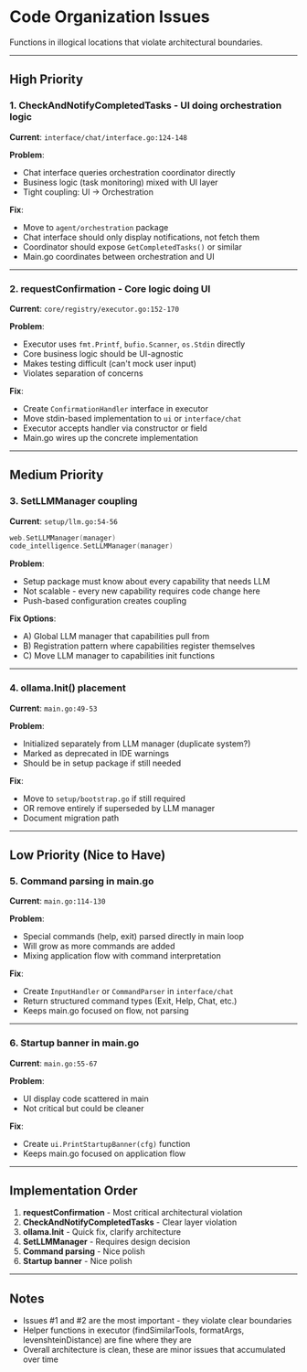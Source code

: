 # Code Organization Issues

Functions in illogical locations that violate architectural boundaries.

---

## High Priority

### 1. CheckAndNotifyCompletedTasks - UI doing orchestration logic

**Current**: `interface/chat/interface.go:124-148`

**Problem**:
- Chat interface queries orchestration coordinator directly
- Business logic (task monitoring) mixed with UI layer
- Tight coupling: UI → Orchestration

**Fix**:
- Move to `agent/orchestration` package
- Chat interface should only display notifications, not fetch them
- Coordinator should expose `GetCompletedTasks()` or similar
- Main.go coordinates between orchestration and UI

---

### 2. requestConfirmation - Core logic doing UI

**Current**: `core/registry/executor.go:152-170`

**Problem**:
- Executor uses `fmt.Printf`, `bufio.Scanner`, `os.Stdin` directly
- Core business logic should be UI-agnostic
- Makes testing difficult (can't mock user input)
- Violates separation of concerns

**Fix**:
- Create `ConfirmationHandler` interface in executor
- Move stdin-based implementation to `ui` or `interface/chat`
- Executor accepts handler via constructor or field
- Main.go wires up the concrete implementation

---

## Medium Priority

### 3. SetLLMManager coupling

**Current**: `setup/llm.go:54-56`

```go
web.SetLLMManager(manager)
code_intelligence.SetLLMManager(manager)
```

**Problem**:
- Setup package must know about every capability that needs LLM
- Not scalable - every new capability requires code change here
- Push-based configuration creates coupling

**Fix Options**:
- A) Global LLM manager that capabilities pull from
- B) Registration pattern where capabilities register themselves
- C) Move LLM manager to capabilities init functions

---

### 4. ollama.Init() placement

**Current**: `main.go:49-53`

**Problem**:
- Initialized separately from LLM manager (duplicate system?)
- Marked as deprecated in IDE warnings
- Should be in setup package if still needed

**Fix**:
- Move to `setup/bootstrap.go` if still required
- OR remove entirely if superseded by LLM manager
- Document migration path

---

## Low Priority (Nice to Have)

### 5. Command parsing in main.go

**Current**: `main.go:114-130`

**Problem**:
- Special commands (help, exit) parsed directly in main loop
- Will grow as more commands are added
- Mixing application flow with command interpretation

**Fix**:
- Create `InputHandler` or `CommandParser` in `interface/chat`
- Return structured command types (Exit, Help, Chat, etc.)
- Keeps main.go focused on flow, not parsing

---

### 6. Startup banner in main.go

**Current**: `main.go:55-67`

**Problem**:
- UI display code scattered in main
- Not critical but could be cleaner

**Fix**:
- Create `ui.PrintStartupBanner(cfg)` function
- Keeps main.go focused on application flow

---

## Implementation Order

1. **requestConfirmation** - Most critical architectural violation
2. **CheckAndNotifyCompletedTasks** - Clear layer violation
3. **ollama.Init** - Quick fix, clarify architecture
4. **SetLLMManager** - Requires design decision
5. **Command parsing** - Nice polish
6. **Startup banner** - Nice polish

---

## Notes

- Issues #1 and #2 are the most important - they violate clear boundaries
- Helper functions in executor (findSimilarTools, formatArgs, levenshteinDistance) are fine where they are
- Overall architecture is clean, these are minor issues that accumulated over time
